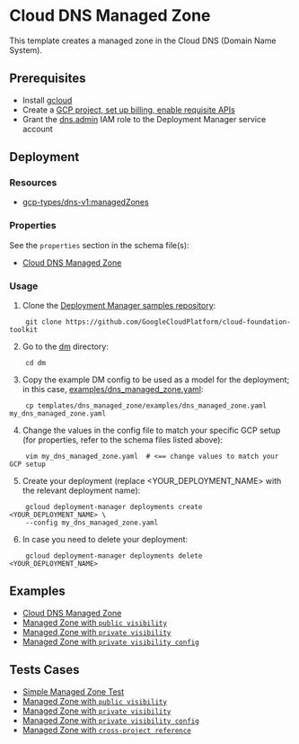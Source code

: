 # Cloud DNS Managed Zone

This template creates a managed zone in the Cloud DNS (Domain Name System).

## Prerequisites

- Install [gcloud](https://cloud.google.com/sdk)
- Create a [GCP project, set up billing, enable requisite APIs](../project/README.md)
- Grant the [dns.admin](https://cloud.google.com/dns/access-control) IAM role to the Deployment Manager service account

## Deployment

### Resources

- [gcp-types/dns-v1:managedZones](https://cloud.google.com/dns/docs/reference/v1/managedZones)

### Properties

See the `properties` section in the schema file(s):
- [Cloud DNS Managed Zone](dns_managed_zone.py.schema)

### Usage

1. Clone the [Deployment Manager samples repository](https://github.com/GoogleCloudPlatform/cloud-foundation-toolkit):

```shell
    git clone https://github.com/GoogleCloudPlatform/cloud-foundation-toolkit
```

2. Go to the [dm](../../) directory:

```shell
    cd dm
```

3. Copy the example DM config to be used as a model for the deployment; in this case, [examples/dns_managed_zone.yaml](examples/dns_managed_zone.yaml):

```shell
    cp templates/dns_managed_zone/examples/dns_managed_zone.yaml my_dns_managed_zone.yaml
```

4. Change the values in the config file to match your specific GCP setup (for properties, refer to the schema files listed above):

```shell
    vim my_dns_managed_zone.yaml  # <== change values to match your GCP setup
```

5. Create your deployment (replace <YOUR_DEPLOYMENT_NAME> with the relevant deployment name):

```shell
    gcloud deployment-manager deployments create <YOUR_DEPLOYMENT_NAME> \
    --config my_dns_managed_zone.yaml
```

6. In case you need to delete your deployment:

```shell
    gcloud deployment-manager deployments delete <YOUR_DEPLOYMENT_NAME>
```

## Examples
- [Cloud DNS Managed Zone](examples/dns_managed_zone.yaml)
- [Managed Zone with `public visibility`](examples/dns_managed_zone_public.yaml)
- [Managed Zone with `private visibility`](examples/dns_managed_zone_private.yaml)
- [Managed Zone with `private visibility config`](examples/dns_managed_zone_private_visibility_config.yaml)

## Tests Cases
- [Simple Managed Zone Test](tests/integration/dns_mz_simple.bats)
- [Managed Zone with `public visibility`](tests/integration/dns_mz_public.bats)
- [Managed Zone with `private visibility`](tests/integration/dns_mz_private.bats)
- [Managed Zone with `private visibility config`](tests/integration/dns_mz_prvt_vsblt_cfg.bats)
- [Managed Zone with `cross-project reference`](tests/integration/dns_mz_cross_project.bats)